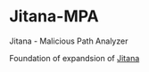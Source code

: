 # Jitana-MPA
Jitana - Malicious Path Analyzer

Foundation of expandsion of [Jitana](https://github.com/ytsutano/jitana/tree/master)
